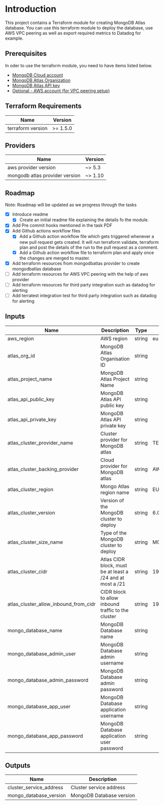 # Introduction

This project contains a Terraform module for creating MongoDB Atlas database. You can use this terraform module to deploy the database, use AWS VPC peering as well as export required metrics to Datadog for example.

## Prerequisites

In oder to use the terraform module, you need to have items listed below.

* [MongoDB Cloud account](https://www.mongodb.com/cloud)
* [MongoDB Atlas Organization](https://cloud.mongodb.com/v2#/preferences/organizations/create)
* [MongoDB Atlas API key](https://www.terraform.io/docs/providers/mongodbatlas/index.html)
* [ Optional - AWS account (for VPC peering setup)](https://aws.amazon.com/console/)

## Terraform Requirements

| Name | Version |
|------|---------|
| terraform version | \>= 1.5.0 |

## Providers

| Name | Version |
|------|---------|
| aws provider version | \~> 5.3 |
| mongodb atlas provider version | \~> 1.10 |

## Roadmap

Note: Roadmap will be updated as we progress through the tasks

- [x] Introduce readme 
  - [x] Create an initial readme file explaining the details fo the module.
- [x] Add Pre commit hooks mentioned in the task PDF 
- [x] Add Github actions workflow files 
  - [x] Add a Github action workflow file which gets triggered whenever a new pull request gets created. It will run terraform validate, terraform plan and post the details of the run to the pull request as a comment.
  - [x] Add a Github action workflow file to terraform plan and apply once the changes are merged to master.
- [x] Add terraform resources from mongodbatlas provider to create mongodbatlas database
- [ ] Add terraform resources for AWS VPC peering with the help of aws provider
- [ ] Add terraform resources for third party integration such as datadog for alerting
- [ ] Add terratest integration test for third party integration such as datadog for alerting

## Inputs

| Name                                  | Description                                                | Type   | Default          | Required |
|---------------------------------------|------------------------------------------------------------|--------|------------------|:--------:|
| aws_region                            | AWS region                                                 | string | eu-west-2        |   Yes    |
| atlas_org_id                          | MongoDB Atlas Organisation ID                              | string |                  |   Yes    |
| atlas_project_name                    | MongoDB Atlas Project Name                                 | string |                  |   Yes    |
| atlas_api_public_key                  | MongoDB Atlas API public key                               | string |                  |   Yes    |
| atlas_api_private_key                 | MongoDB Atlas API private key                              | string |                  |   Yes    |
| atlas_cluster_provider_name           | Cluster provider for MongoDB atlas                         | string | TENANT           |   Yes    |
| atlas_cluster_backing_provider        | Cloud provider for MongoDB atlas                           | string | AWS              |   Yes    |
| atlas_cluster_region                  | Mongo Atlas region name                                    | string | EU_CENTRAL_1     |   Yes    |
| atlas_cluster_version                 | Version of the MongoDB cluster to deploy                   | string | 6.0              |   Yes    |
| atlas_cluster_size_name               | Type of the MongoDB cluster to deploy                      | string | M0               |   Yes    |
| atlas_cluster_cidr                    | Atlas CIDR block, must be at least a /24 and at most a /21 | string | 192.168.248.0/24 |   Yes    |
| atlas_cluster_allow_inbound_from_cidr | CIDR block to allow inbound traffic to the cluster         | string | 192.168.248.0/24 |   Yes    |
| mongo_database_name                   | MongoDB Database name                                      | string |                  |   Yes    |
| mongo_database_admin_user             | MongoDB Database admin username                            | string |                  |   Yes    |
| mongo_database_admin_password         | MongoDB Database admin password                            | string |                  |   Yes    |
| mongo_database_app_user               | MongoDB Database application username                      | string |                  |   Yes    |
| mongo_database_app_password           | MongoDB Database application user password                 | string |                  |   Yes    |


## Outputs

| Name                    | Description              |
|-------------------------|--------------------------|
| cluster_service_address | Cluster service address  |
| mongo_database_version  | MongoDB Database version |
